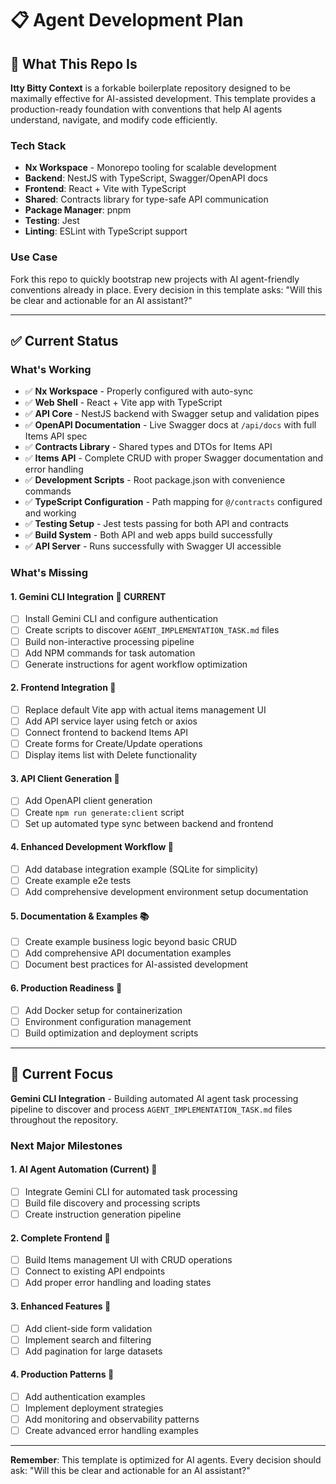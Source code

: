 # 📋 Agent Development Plan

## 🎯 What This Repo Is

**Itty Bitty Context** is a forkable boilerplate repository designed to be maximally effective for AI-assisted development. This template provides a production-ready foundation with conventions that help AI agents understand, navigate, and modify code efficiently.

### Tech Stack
- **Nx Workspace** - Monorepo tooling for scalable development
- **Backend**: NestJS with TypeScript, Swagger/OpenAPI docs
- **Frontend**: React + Vite with TypeScript
- **Shared**: Contracts library for type-safe API communication
- **Package Manager**: pnpm
- **Testing**: Jest
- **Linting**: ESLint with TypeScript support

### Use Case
Fork this repo to quickly bootstrap new projects with AI agent-friendly conventions already in place. Every decision in this template asks: "Will this be clear and actionable for an AI assistant?"

---

## ✅ Current Status

### What's Working
- ✅ **Nx Workspace** - Properly configured with auto-sync
- ✅ **Web Shell** - React + Vite app with TypeScript
- ✅ **API Core** - NestJS backend with Swagger setup and validation pipes
- ✅ **OpenAPI Documentation** - Live Swagger docs at `/api/docs` with full Items API spec
- ✅ **Contracts Library** - Shared types and DTOs for Items API
- ✅ **Items API** - Complete CRUD with proper Swagger documentation and error handling
- ✅ **Development Scripts** - Root package.json with convenience commands
- ✅ **TypeScript Configuration** - Path mapping for `@/contracts` configured and working
- ✅ **Testing Setup** - Jest tests passing for both API and contracts
- ✅ **Build System** - Both API and web apps build successfully
- ✅ **API Server** - Runs successfully with Swagger UI accessible

### What's Missing

#### 1. **Gemini CLI Integration** 🤖 **CURRENT**
- [ ] Install Gemini CLI and configure authentication
- [ ] Create scripts to discover `AGENT_IMPLEMENTATION_TASK.md` files
- [ ] Build non-interactive processing pipeline
- [ ] Add NPM commands for task automation
- [ ] Generate instructions for agent workflow optimization

#### 2. **Frontend Integration** 📱
- [ ] Replace default Vite app with actual items management UI
- [ ] Add API service layer using fetch or axios
- [ ] Connect frontend to backend Items API
- [ ] Create forms for Create/Update operations
- [ ] Display items list with Delete functionality

#### 3. **API Client Generation** 🔧
- [ ] Add OpenAPI client generation
- [ ] Create `npm run generate:client` script  
- [ ] Set up automated type sync between backend and frontend

#### 4. **Enhanced Development Workflow** 🔧
- [ ] Add database integration example (SQLite for simplicity)
- [ ] Create example e2e tests
- [ ] Add comprehensive development environment setup documentation

#### 5. **Documentation & Examples** 📚
- [ ] Create example business logic beyond basic CRUD
- [ ] Add comprehensive API documentation examples
- [ ] Document best practices for AI-assisted development

#### 6. **Production Readiness** 🚀
- [ ] Add Docker setup for containerization
- [ ] Environment configuration management
- [ ] Build optimization and deployment scripts

---

## 🚀 Current Focus

**Gemini CLI Integration** - Building automated AI agent task processing pipeline to discover and process `AGENT_IMPLEMENTATION_TASK.md` files throughout the repository.

### Next Major Milestones

#### 1. **AI Agent Automation** (Current) 🤖
- [ ] Integrate Gemini CLI for automated task processing
- [ ] Build file discovery and processing scripts
- [ ] Create instruction generation pipeline

#### 2. **Complete Frontend** 📱
- [ ] Build Items management UI with CRUD operations
- [ ] Connect to existing API endpoints
- [ ] Add proper error handling and loading states

#### 3. **Enhanced Features** 🔧
- [ ] Add client-side form validation
- [ ] Implement search and filtering
- [ ] Add pagination for large datasets

#### 4. **Production Patterns** 🚀
- [ ] Add authentication examples
- [ ] Implement deployment strategies
- [ ] Add monitoring and observability patterns
- [ ] Create advanced error handling examples

---

**Remember**: This template is optimized for AI agents. Every decision should ask: "Will this be clear and actionable for an AI assistant?"
